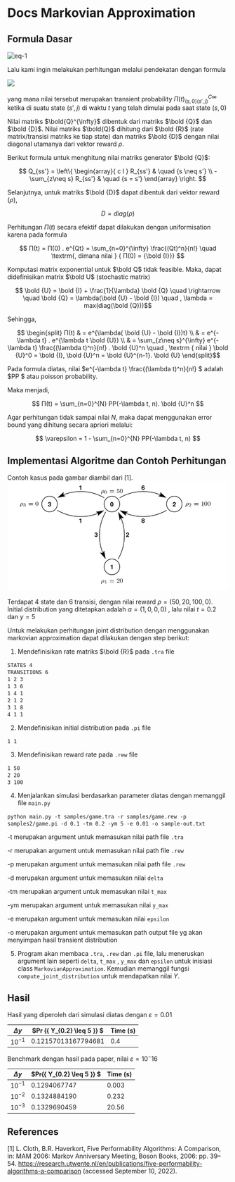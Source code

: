 # Docs Markovian Approximation

## Formula Dasar

![eq-1](https://quicklatex.com/cache3/80/ql_b0fce36a5db273466faf0cf7c3837680_l3.png)

Lalu kami ingin melakukan perhitungan melalui pendekatan dengan formula 

![](https://quicklatex.com/cache3/fb/ql_2acee0a804f1596f1de8813bb0ef6bfb_l3.png)

yang mana nilai tersebut merupakan transient probability $Π(t)_{(s,0)(s',j)}^{C{\infty}}$ ketika di suatu state $(s',j)$ di waktu $t$ yang telah dimulai pada saat state $(s, 0)$ 

Nilai matriks $\bold{Q}^{\infty}$ dibentuk dari matriks $\bold {Q}$ dan $\bold {D}$.  Nilai matriks $\bold{Q}$ dihitung dari $\bold {R}$ (rate matrix/transisi matriks ke tiap state) dan matriks $\bold {D}$ dengan nilai diagonal utamanya dari vektor reward $\rho$.

Berikut formula untuk menghitung nilai matriks generator $\bold {Q}$:

$$ Q_{ss'} = \left\{ 
  \begin{array}{ c l }
    R_{ss'}                 & \quad {s \neq s'} \\
    -\sum_{z\neq s} R_{ss'} & \quad {s = s'}
  \end{array}
\right. $$

Selanjutnya, untuk matriks $\bold {D}$ dapat dibentuk dari vektor reward ($\rho$), 

$$ D = diag(\rho) $$

Perhitungan $Π(t)$ secara efektif dapat dilakukan dengan uniformisation karena pada formula


$$ Π(t) = Π(0) . e^{Qt} = \sum_{n=0}^{\infty} \frac{(Qt)^n}{n!}  \quad  \textrm{, dimana nilai } { Π(0) = {\bold {I}}} $$

Komputasi matrix exponential untuk $\bold Q$ tidak feasible. Maka, dapat didefinisikan matrix $\bold U$ (stochastic matrix)

$$ \bold {U} = \bold {I} + \frac{1}{\lambda} \bold {Q} \quad \rightarrow \quad \bold {Q} = \lambda(\bold {U} - \bold {I}) \quad , \lambda = max(diag(\bold {Q}))$$

Sehingga,

$$ \begin{split}
    Π(t) & = e^{\lambda( \bold {U} - \bold {I})t} \\
         & = e^{-\lambda t} . e^{\lambda t \bold {U}} \\
        & = \sum_{z\neq s}^{\infty}  e^{-\lambda t} \frac{(\lambda t)^n}{n!} . \bold {U}^n \quad , \textrm { nilai } \bold {U}^0 = \bold {I}, \bold {U}^n = \bold {U}^{n-1}. \bold {U}
\end{split}$$

Pada formula diatas, nilai $e^{-\lambda t} \frac{(\lambda t)^n}{n!} $ adalah $PP $ atau poisson probability. 

Maka menjadi,

$$
    Π(t) = \sum_{n=0}^{N} PP(-\lambda t, n). \bold {U}^n
$$

Agar perhitungan tidak sampai nilai $N$, maka dapat menggunakan error bound yang dihitung secara apriori melalui:

$$
\varepsilon = 1 - \sum_{n=0}^{N} PP(-\lambda t, n)
$$


## Implementasi Algoritme dan Contoh Perhitungan

Contoh kasus pada gambar diambil dari [1]. 
![Four state mrm](/images/four-state-mrm.png)

Terdapat 4 state dan 6 transisi, dengan nilai reward $\rho = (50, 20, 100, 0)$. Initial distribution yang ditetapkan adalah $\alpha = (1, 0, 0, 0)$ , lalu nilai $t=0.2$ dan $y=5$


Untuk melakukan perhitungan joint distribution dengan menggunakan markovian approximation dapat dilakukan dengan step berikut:

1. Mendefinisikan rate matriks $\bold {R}$ pada `.tra` file

```
STATES 4
TRANSITIONS 6
1 2 3
1 3 6
1 4 1
2 1 2
3 1 8
4 1 1
```

2. Mendefinisikan initial distribution pada `.pi` file

```
1 1
```

3. Mendefinisikan reward rate pada `.rew` file

```
1 50
2 20
3 100
```

4. Menjalankan simulasi berdasarkan parameter diatas dengan memanggil file `main.py`

```
python main.py -t samples/game.tra -r samples/game.rew -p samples2/game.pi -d 0.1 -tm 0.2 -ym 5 -e 0.01 -o sample-out.txt
```

-t  merupakan argument untuk memasukan nilai path file `.tra` 

-r  merupakan argument untuk memasukan nilai path file `.rew` 

-p  merupakan argument untuk memasukan nilai path file `.rew` 

-d merupakan argument untuk memasukan nilai `delta`

-tm merupakan argument untuk memasukan nilai `t_max`

-ym merupakan argument untuk memasukan nilai `y_max`

-e  merupakan argument untuk memasukan nilai `epsilon`

-o  merupakan argument untuk memasukan path output file yg akan menyimpan hasil transient distribution


5. Program akan membaca  `.tra`, `.rew` dan `.pi` file, lalu meneruskan argument lain seperti `delta`, `t_max` , `y_max` dan `epsilon` untuk inisiasi class `MarkovianApproximation`. Kemudian memanggil fungsi `compute_joint_distribution` untuk mendapatkan nilai $\Upsilon$. 


## Hasil

Hasil yang diperoleh dari simulasi diatas dengan $\varepsilon = 0.01$

| $\Delta y$      | $Pr \{{ Y_{0.2} \leq 5 }\} $ | Time (s)    |
| --------------- | -------------------------------- |------------ |
| $10^{-1}$       | 0.12157013167794681              | 0.4         |


Benchmark dengan hasil pada paper, nilai $\varepsilon = 10^-16$


| $\Delta y$      | $Pr\{{ Y_{0.2} \leq 5 }\} $ | Time (s)    |
| --------------- | -------------------------------- |------------ |
| $10^{-1}$       | 0.1294067747                     | 0.003       |
| $10^{-2}$       | 0.1324884190                     | 0.232       |
| $10^{-3}$       | 0.1329690459                     | 20.56       |


## References

[1] L. Cloth, B.R. Haverkort, Five Performability Algorithms: A Comparison, in: MAM 2006: Markov Anniversary Meeting, Boson Books, 2006: pp. 39–54. https://research.utwente.nl/en/publications/five-performability-algorithms-a-comparison (accessed September 10, 2022).
